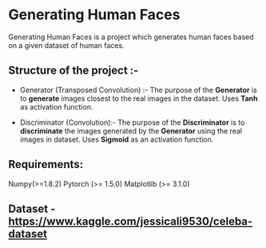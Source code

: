 # Generating Human Faces

Generating Human Faces is a project which generates human faces based on a given dataset of human faces.

## Structure of the project :-

- Generator (Transposed Convolution) :- The purpose of the **Generator** is to **generate** images closest to the real images in the dataset. Uses **Tanh** as activation function. 

- Discriminator (Convolution):- The purpose of the **Discriminator** is to **discriminate** the images generated by the **Generator** using the real images in dataset. Uses **Sigmoid** as an activation function.
	


## Requirements:

Numpy(>=1.8.2)
Pytorch (>= 1.5.0)
Matplotlib (>= 3.1.0)

## Dataset - https://www.kaggle.com/jessicali9530/celeba-dataset
